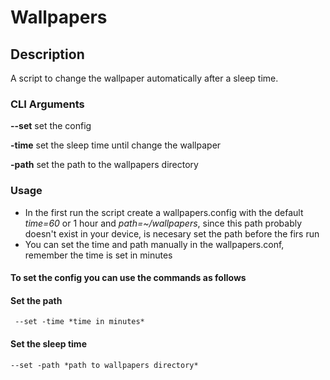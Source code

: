 # Wallpapers
## Description
A script to change the wallpaper automatically after a sleep time.  

### CLI Arguments
**--set** set the config

**-time** set the sleep time until change the wallpaper

**-path** set the path to the wallpapers directory

### Usage
* In the first run the script create a wallpapers.config with the default *time=60*  or 1 hour and *path=~/wallpapers*, since this path probably doesn't exist   in your device, is necesary set the path before the firs run
* You can set the time and path manually in the wallpapers.conf, remember the time is set in minutes

#### To set the config you can use the commands as follows
#### Set the path
     --set -time *time in minutes*
#### Set the sleep time
    --set -path *path to wallpapers directory*
